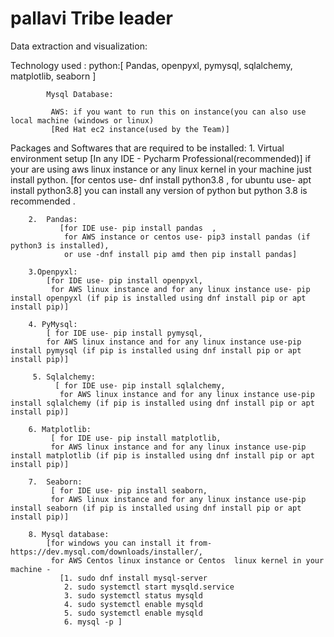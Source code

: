 # pallavi Tribe leader

Data extraction and visualization:

Technology used :
       python:[
           Pandas,
           openpyxl,
           pymysql,
           sqlalchemy,
           matplotlib,
           seaborn ]
           
            Mysql Database:

             AWS: if you want to run this on instance(you can also use local machine (windows or linux)
             [Red Hat ec2 instance(used by the Team)] 

Packages and Softwares that are required to be installed:
       1.  Virtual environment setup [In any IDE - Pycharm Professional(recommended)]
            if your are using aws linux instance  or any linux kernel in your machine just install python.
            [for centos use- dnf install python3.8 ,
             for ubuntu use- apt install python3.8]
             you can install any version of python but python 3.8 is recommended .

        2.  Pandas: 
               [for IDE use- pip install pandas  ,
                for AWS instance or centos use- pip3 install pandas (if python3 is installed),
                or use -dnf install pip amd then pip install pandas]
 
        3.Openpyxl:
            [for IDE use- pip install openpyxl,
             for AWS linux instance and for any linux instance use- pip install openpyxl (if pip is installed using dnf install pip or apt install pip)]

        4. PyMysql:
            [ for IDE use- pip install pymysql,
            for AWS linux instance and for any linux instance use-pip install pymysql (if pip is installed using dnf install pip or apt install pip)]

         5. Sqlalchemy:
              [ for IDE use- pip install sqlalchemy,
               for AWS linux instance and for any linux instance use-pip install sqlalchemy (if pip is installed using dnf install pip or apt install pip)]
 
        6. Matplotlib:
             [ for IDE use- pip install matplotlib,
             for AWS linux instance and for any linux instance use-pip install matplotlib (if pip is installed using dnf install pip or apt install pip)]

        7.  Seaborn:
             [ for IDE use- pip install seaborn,
             for AWS linux instance and for any linux instance use-pip install seaborn (if pip is installed using dnf install pip or apt install pip)]

        8. Mysql database:
            [for windows you can install it from-https://dev.mysql.com/downloads/installer/,
             for AWS Centos linux instance or Centos  linux kernel in your machine -
               [1. sudo dnf install mysql-server
                2. sudo systemctl start mysqld.service
                3. sudo systemctl status mysqld
                4. sudo systemctl enable mysqld
                5. sudo systemctl enable mysqld
                6. mysql -p ]
